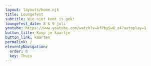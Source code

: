 ```yaml
---
layout: layouts/home.njk
title: Loungefest
subtitle: Wie niet komt is gek!
loungefest_date: 8 & 9 juli
youtube: https://www.youtube.com/watch?v=kfPbySw8_z4?autoplay=1
button_title: Koop je kaartje
button_link: kaarten
permalink: /
eleventyNavigation:
  order: 0
  key: Thuis
---
```

